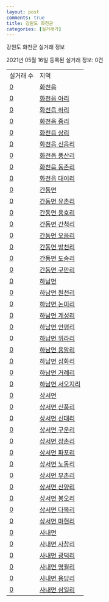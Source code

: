 ```yaml
---
layout: post
comments: true
title: 강원도 화천군
categories: [실거래가]
---
```


강원도 화천군 실거래 정보

2021년 05월 16일 등록된 실거래 정보: 0건


<table>
  <tr>
    <td>실거래 수</td>
    <td>지역</td>
  </tr>

  
  <tr>
    <td><a href="4279025000.html">0</a></td>
    <td><a href="4279025000.html">화천읍</a></td>
  </tr>
    

  <tr>
    <td><a href="4279025021.html">0</a></td>
    <td><a href="4279025021.html">화천읍 아리</a></td>
  </tr>
    

  <tr>
    <td><a href="4279025022.html">0</a></td>
    <td><a href="4279025022.html">화천읍 하리</a></td>
  </tr>
    

  <tr>
    <td><a href="4279025023.html">0</a></td>
    <td><a href="4279025023.html">화천읍 중리</a></td>
  </tr>
    

  <tr>
    <td><a href="4279025024.html">0</a></td>
    <td><a href="4279025024.html">화천읍 상리</a></td>
  </tr>
    

  <tr>
    <td><a href="4279025025.html">0</a></td>
    <td><a href="4279025025.html">화천읍 신읍리</a></td>
  </tr>
    

  <tr>
    <td><a href="4279025026.html">0</a></td>
    <td><a href="4279025026.html">화천읍 풍산리</a></td>
  </tr>
    

  <tr>
    <td><a href="4279025027.html">0</a></td>
    <td><a href="4279025027.html">화천읍 동촌리</a></td>
  </tr>
    

  <tr>
    <td><a href="4279025028.html">0</a></td>
    <td><a href="4279025028.html">화천읍 대이리</a></td>
  </tr>
    

  <tr>
    <td><a href="4279031000.html">0</a></td>
    <td><a href="4279031000.html">간동면</a></td>
  </tr>
    

  <tr>
    <td><a href="4279031021.html">0</a></td>
    <td><a href="4279031021.html">간동면 유촌리</a></td>
  </tr>
    

  <tr>
    <td><a href="4279031022.html">0</a></td>
    <td><a href="4279031022.html">간동면 용호리</a></td>
  </tr>
    

  <tr>
    <td><a href="4279031023.html">0</a></td>
    <td><a href="4279031023.html">간동면 간척리</a></td>
  </tr>
    

  <tr>
    <td><a href="4279031024.html">0</a></td>
    <td><a href="4279031024.html">간동면 오음리</a></td>
  </tr>
    

  <tr>
    <td><a href="4279031025.html">0</a></td>
    <td><a href="4279031025.html">간동면 방천리</a></td>
  </tr>
    

  <tr>
    <td><a href="4279031026.html">0</a></td>
    <td><a href="4279031026.html">간동면 도송리</a></td>
  </tr>
    

  <tr>
    <td><a href="4279031027.html">0</a></td>
    <td><a href="4279031027.html">간동면 구만리</a></td>
  </tr>
    

  <tr>
    <td><a href="4279032000.html">0</a></td>
    <td><a href="4279032000.html">하남면</a></td>
  </tr>
    

  <tr>
    <td><a href="4279032021.html">0</a></td>
    <td><a href="4279032021.html">하남면 원천리</a></td>
  </tr>
    

  <tr>
    <td><a href="4279032022.html">0</a></td>
    <td><a href="4279032022.html">하남면 논미리</a></td>
  </tr>
    

  <tr>
    <td><a href="4279032023.html">0</a></td>
    <td><a href="4279032023.html">하남면 계성리</a></td>
  </tr>
    

  <tr>
    <td><a href="4279032024.html">0</a></td>
    <td><a href="4279032024.html">하남면 안평리</a></td>
  </tr>
    

  <tr>
    <td><a href="4279032025.html">0</a></td>
    <td><a href="4279032025.html">하남면 위라리</a></td>
  </tr>
    

  <tr>
    <td><a href="4279032026.html">0</a></td>
    <td><a href="4279032026.html">하남면 용암리</a></td>
  </tr>
    

  <tr>
    <td><a href="4279032027.html">0</a></td>
    <td><a href="4279032027.html">하남면 삼화리</a></td>
  </tr>
    

  <tr>
    <td><a href="4279032028.html">0</a></td>
    <td><a href="4279032028.html">하남면 거례리</a></td>
  </tr>
    

  <tr>
    <td><a href="4279032029.html">0</a></td>
    <td><a href="4279032029.html">하남면 서오지리</a></td>
  </tr>
    

  <tr>
    <td><a href="4279033000.html">0</a></td>
    <td><a href="4279033000.html">상서면</a></td>
  </tr>
    

  <tr>
    <td><a href="4279033021.html">0</a></td>
    <td><a href="4279033021.html">상서면 신풍리</a></td>
  </tr>
    

  <tr>
    <td><a href="4279033022.html">0</a></td>
    <td><a href="4279033022.html">상서면 신대리</a></td>
  </tr>
    

  <tr>
    <td><a href="4279033023.html">0</a></td>
    <td><a href="4279033023.html">상서면 구운리</a></td>
  </tr>
    

  <tr>
    <td><a href="4279033024.html">0</a></td>
    <td><a href="4279033024.html">상서면 장촌리</a></td>
  </tr>
    

  <tr>
    <td><a href="4279033025.html">0</a></td>
    <td><a href="4279033025.html">상서면 파포리</a></td>
  </tr>
    

  <tr>
    <td><a href="4279033026.html">0</a></td>
    <td><a href="4279033026.html">상서면 노동리</a></td>
  </tr>
    

  <tr>
    <td><a href="4279033027.html">0</a></td>
    <td><a href="4279033027.html">상서면 부촌리</a></td>
  </tr>
    

  <tr>
    <td><a href="4279033028.html">0</a></td>
    <td><a href="4279033028.html">상서면 산양리</a></td>
  </tr>
    

  <tr>
    <td><a href="4279033029.html">0</a></td>
    <td><a href="4279033029.html">상서면 봉오리</a></td>
  </tr>
    

  <tr>
    <td><a href="4279033030.html">0</a></td>
    <td><a href="4279033030.html">상서면 다목리</a></td>
  </tr>
    

  <tr>
    <td><a href="4279033031.html">0</a></td>
    <td><a href="4279033031.html">상서면 마현리</a></td>
  </tr>
    

  <tr>
    <td><a href="4279034000.html">0</a></td>
    <td><a href="4279034000.html">사내면</a></td>
  </tr>
    

  <tr>
    <td><a href="4279034021.html">0</a></td>
    <td><a href="4279034021.html">사내면 사창리</a></td>
  </tr>
    

  <tr>
    <td><a href="4279034022.html">0</a></td>
    <td><a href="4279034022.html">사내면 광덕리</a></td>
  </tr>
    

  <tr>
    <td><a href="4279034023.html">0</a></td>
    <td><a href="4279034023.html">사내면 명월리</a></td>
  </tr>
    

  <tr>
    <td><a href="4279034024.html">0</a></td>
    <td><a href="4279034024.html">사내면 용담리</a></td>
  </tr>
    

  <tr>
    <td><a href="4279034025.html">0</a></td>
    <td><a href="4279034025.html">사내면 삼일리</a></td>
  </tr>
    


</table>
    